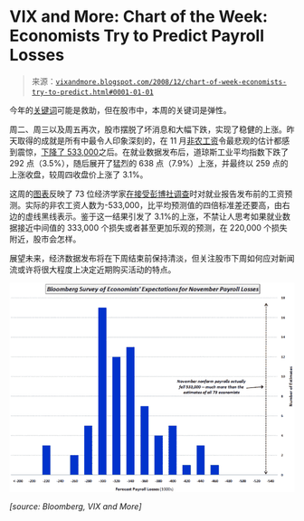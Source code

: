 <!--yml

category: 未分类

date: 2024-05-18 18:12:23

-->

# VIX and More: Chart of the Week: Economists Try to Predict Payroll Losses

> 来源：[`vixandmore.blogspot.com/2008/12/chart-of-week-economists-try-to-predict.html#0001-01-01`](http://vixandmore.blogspot.com/2008/12/chart-of-week-economists-try-to-predict.html#0001-01-01)

今年的[关键词](http://www.merriam-webster.com/info/08words.htm)可能是救助，但在股市中，本周的关键词是弹性。

周二、周三以及周五再次，股市摆脱了坏消息和大幅下跌，实现了稳健的上涨。昨天取得的成就是所有中最令人印象深刻的，在 11 月[非农工资](http://vixandmore.blogspot.com/search/label/nonfarm%20payrolls)令最悲观的估计都感到震惊，[下降了 533,000](http://www.bls.gov/news.release/empsit.nr0.htm)之后。在就业数据发布后，道琼斯工业平均指数下跌了 292 点（3.5%），随后展开了猛烈的 638 点（7.9%）上涨，并最终以 259 点的上涨收盘，较周四收盘价上涨了 3.1%。

这周的[图表](http://vixandmore.blogspot.com/search/label/chart%20of%20the%20week)反映了 73 位经济学家[在接受彭博社调查](http://www.wealth.bloomberg.com/apps/news?pid=20601087&refer=home&sid=aty6I.l9.6Rs)时对就业报告发布前的工资预测。实际的非农工资人数为-533,000，比平均预测值的四倍标准差还要高，由右边的虚线黑线表示。鉴于这一结果引发了 3.1%的上涨，不禁让人思考如果就业数据接近中间值的 333,000 个损失或者甚至更加乐观的预测，在 220,000 个损失附近，股市会怎样。

展望未来，经济数据发布将在下周结束前保持清淡，但关注股市下周如何应对新闻流或许将很大程度上决定近期购买活动的特点。

![](img/8b571c27d5f8df462600ff884c01d652.png)

*[source: Bloomberg, VIX and More]*
